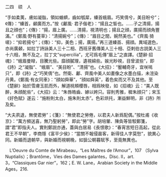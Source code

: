 二四　硕　人

“手如柔荑，膚如凝脂，領如蝤蠐，齒如瓠犀，螓首蛾眉。巧笑倩兮，美目盼兮”；《傳》：“螓首，顙廣而方。”按《鄘風·
君子偕老》：“揚且之皙也。……子之清揚，揚且之顔也”；《傳》：“揚，眉上廣。……清揚，視清明也；揚且之顔，廣揚而顔角豐滿。”《鄭風·野有蔓草》：“清揚婉兮”；《傳》：“眉目之間，婉然美也。”《齊風·猗嗟》：“抑若揚兮”；《傳》：“抑，美色；揚，廣揚。”再三道螓首、揚顔。異域選色，亦尚廣顙，如拉丁詩詠美人三十二相、西班牙舊傳美人三十相、亞剌伯古説美人三十六相，無不及之，拉丁文“supercilia”，尤可爲毛傳“眉上”之直譯。《楚辭·招魂》：“蛾眉曼睩，目騰光些。靡顔膩理，遺視綿些。娭光眇視，目曾波些”，即《詩》之“凝脂”、“蛾眉”、“美目盼”、“清揚”也。《大招》：“靨輔奇牙，宜咲嘕只”，即《詩》之“巧笑倩”也。然衛、鄘、齊風中美人如畫像之水墨白描，未渲染丹黄。《鄭風·有女同車》：“顔如舜華”，“顔如舜英”，着色矣而又不及其他。至《楚辭》始於雪膚玉肌而外，解道桃頰櫻唇，相爲映發，如《招魂》云：“美人既醉，朱顔酡些”，《大招》云：“朱唇皓齒、嫭以姱只。容則秀雅，穉朱顔只”；宋玉《好色賦》遂云：“施粉則太白，施朱則太赤”。色彩烘托，漸益鮮明，非《詩》所及矣。

“大夫夙退，無使君勞”；《箋》：“無使君之勞倦，以君夫人新爲配偶。”按杜甫《收京》：“萬方頻送喜，無乃聖躬勞”，即此“勞”字。胡培翬、陳奂等皆駁鄭箋，謂“君”即指夫人。實則鄭説亦通，蓋與白居易《長恨歌》：“春宵苦短日高起，從此君王不早朝”，李商隱《富平少侯》：“當關不報侵晨客，新得佳人字莫愁”，貌異心同。新婚而退朝早，與新婚而視朝晚，如狙公朝暮賦芧，至竟無異也。











　L’Oeuvre du Comte de Mirabeau，“Les Maîtres de l’Amour”，107 （Sylva Nuptialis）；Brantôme，Vies des Dames galantes，Disc. II，art. 3，“Classiques Gar nier”，162；E. W. Lane，Arabian Society in the Middle Ages，216.